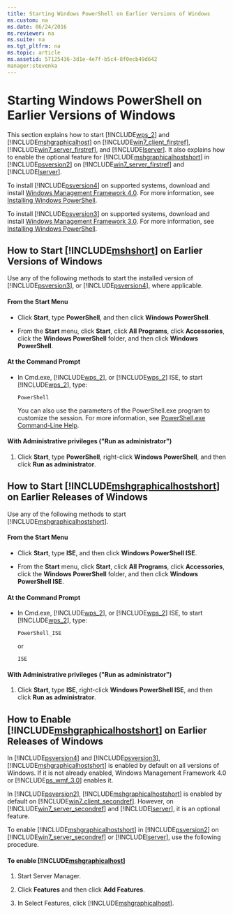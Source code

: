 ```yaml
---
title: Starting Windows PowerShell on Earlier Versions of Windows
ms.custom: na
ms.date: 06/24/2016
ms.reviewer: na
ms.suite: na
ms.tgt_pltfrm: na
ms.topic: article
ms.assetid: 57125436-3d1e-4e7f-b5c4-8f0ecb49d642
manager:stevenka
---
```

# Starting Windows PowerShell on Earlier Versions of Windows
This section explains how to start [!INCLUDE[wps_2](../../Topics/Powershell_GetStart/includes/wps_2_md.md)] and [!INCLUDE[mshgraphicalhost](../../Topics/Powershell_GetStart/includes/mshgraphicalhost_md.md)] on [!INCLUDE[win7_client_firstref](../../Topics/Powershell_GetStart/includes/win7_client_firstref_md.md)], [!INCLUDE[win7_server_firstref](../../Topics/Powershell_GetStart/includes/win7_server_firstref_md.md)], and [!INCLUDE[lserver](../../Topics/Powershell_CmdLineHlp/includes/lserver_md.md)]. It also explains how to enable the optional feature for [!INCLUDE[mshgraphicalhostshort](../../Topics/Powershell_GetStart/includes/mshgraphicalhostshort_md.md)] in [!INCLUDE[psversion2](../../Topics/Powershell_CmdLineHlp/includes/psversion2_md.md)] on [!INCLUDE[win7_server_firstref](../../Topics/Powershell_GetStart/includes/win7_server_firstref_md.md)] and [!INCLUDE[lserver](../../Topics/Powershell_CmdLineHlp/includes/lserver_md.md)].

To install [!INCLUDE[psversion4](../../Topics/Powershell_GetStart/includes/psversion4_md.md)] on supported systems, download and install [Windows Management Framework 4.0](http://go.microsoft.com/fwlink/?LinkID=293881). For more information, see [Installing Windows PowerShell](../../Topics/Powershell_GetStart/Installing-Windows-PowerShell.md).

To install [!INCLUDE[psversion3](../../Topics/Powershell_CmdLineHlp/includes/psversion3_md.md)] on supported systems, download and install [Windows Management Framework 3.0](http://go.microsoft.com/fwlink/?LinkID=240290). For more information, see [Installing Windows PowerShell](../../Topics/Powershell_GetStart/Installing-Windows-PowerShell.md).

## How to Start [!INCLUDE[mshshort](../../Topics/Powershell_GetStart/includes/mshshort_md.md)] on Earlier Versions of Windows
Use any of the following methods to start the installed version of [!INCLUDE[psversion3](../../Topics/Powershell_CmdLineHlp/includes/psversion3_md.md)], or [!INCLUDE[psversion4](../../Topics/Powershell_GetStart/includes/psversion4_md.md)], where applicable.

#### From the Start Menu

-   Click **Start**, type **PowerShell**, and then click **Windows PowerShell**.

-   From the **Start** menu, click **Start**, click **All Programs**, click **Accessories**, click the **Windows PowerShell** folder, and then click **Windows PowerShell**.

#### At the Command Prompt

-   In Cmd.exe, [!INCLUDE[wps_2](../../Topics/Powershell_GetStart/includes/wps_2_md.md)], or [!INCLUDE[wps_2](../../Topics/Powershell_GetStart/includes/wps_2_md.md)] ISE, to start [!INCLUDE[wps_2](../../Topics/Powershell_GetStart/includes/wps_2_md.md)], type:

    ```
    PowerShell
    ```

    You can also use the parameters of the PowerShell.exe program to customize the session. For more information, see [PowerShell.exe Command-Line Help](../../Topics/Powershell_CmdLineHlp/PowerShell.exe-Command-Line-Help.md).

#### With Administrative privileges ("Run as administrator")

1.  Click **Start**, type **PowerShell**, right\-click **Windows PowerShell**, and then click **Run as administrator**.

## How to Start [!INCLUDE[mshgraphicalhostshort](../../Topics/Powershell_GetStart/includes/mshgraphicalhostshort_md.md)] on Earlier Releases of Windows
Use any of the following methods to start [!INCLUDE[mshgraphicalhostshort](../../Topics/Powershell_GetStart/includes/mshgraphicalhostshort_md.md)].

#### From the Start Menu

-   Click **Start**, type **ISE**, and then click **Windows PowerShell ISE**.

-   From the **Start** menu, click **Start**, click **All Programs**, click **Accessories**, click the **Windows PowerShell** folder, and then click **Windows PowerShell ISE**.

#### At the Command Prompt

-   In Cmd.exe, [!INCLUDE[wps_2](../../Topics/Powershell_GetStart/includes/wps_2_md.md)], or [!INCLUDE[wps_2](../../Topics/Powershell_GetStart/includes/wps_2_md.md)] ISE, to start [!INCLUDE[wps_2](../../Topics/Powershell_GetStart/includes/wps_2_md.md)], type:

    ```
    PowerShell_ISE
    ```

    or

    ```
    ISE
    ```

#### With Administrative privileges ("Run as administrator")

1.  Click **Start**, type **ISE**, right\-click **Windows PowerShell ISE**, and then click **Run as administrator**.

## How to Enable [!INCLUDE[mshgraphicalhostshort](../../Topics/Powershell_GetStart/includes/mshgraphicalhostshort_md.md)] on Earlier Releases of Windows
In [!INCLUDE[psversion4](../../Topics/Powershell_GetStart/includes/psversion4_md.md)] and [!INCLUDE[psversion3](../../Topics/Powershell_CmdLineHlp/includes/psversion3_md.md)], [!INCLUDE[mshgraphicalhostshort](../../Topics/Powershell_GetStart/includes/mshgraphicalhostshort_md.md)] is enabled by default on all versions of Windows. If it is not already enabled, Windows Management Framework 4.0 or [!INCLUDE[ps_wmf_3.0](../../Topics/Powershell_GetStart/includes/ps_wmf_3.0_md.md)] enables it.

In [!INCLUDE[psversion2](../../Topics/Powershell_CmdLineHlp/includes/psversion2_md.md)], [!INCLUDE[mshgraphicalhostshort](../../Topics/Powershell_GetStart/includes/mshgraphicalhostshort_md.md)] is enabled by default on [!INCLUDE[win7_client_secondref](../../Topics/Powershell_GetStart/includes/win7_client_secondref_md.md)]. However, on [!INCLUDE[win7_server_secondref](../../Topics/Powershell_GetStart/includes/win7_server_secondref_md.md)] and [!INCLUDE[lserver](../../Topics/Powershell_CmdLineHlp/includes/lserver_md.md)], it is an optional feature.

To enable [!INCLUDE[mshgraphicalhostshort](../../Topics/Powershell_GetStart/includes/mshgraphicalhostshort_md.md)] in [!INCLUDE[psversion2](../../Topics/Powershell_CmdLineHlp/includes/psversion2_md.md)] on [!INCLUDE[win7_server_secondref](../../Topics/Powershell_GetStart/includes/win7_server_secondref_md.md)] or [!INCLUDE[lserver](../../Topics/Powershell_CmdLineHlp/includes/lserver_md.md)], use the following procedure.

#### To enable [!INCLUDE[mshgraphicalhost](../../Topics/Powershell_GetStart/includes/mshgraphicalhost_md.md)]

1.  Start Server Manager.

2.  Click **Features** and then click **Add Features**.

3.  In Select Features, click [!INCLUDE[mshgraphicalhost](../../Topics/Powershell_GetStart/includes/mshgraphicalhost_md.md)].


